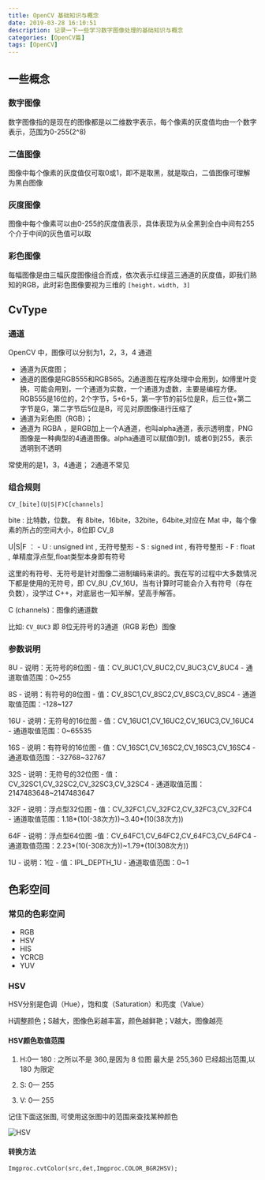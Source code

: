 ```yaml
---
title: OpenCV 基础知识与概念
date: 2019-03-28 16:10:51
description: 记录一下一些学习数字图像处理的基础知识与概念
categories: [OpenCV篇]
tags: [OpenCV]
---
```


<!-- more -->
## 一些概念

### 数字图像
数字图像指的是现在的图像都是以二维数字表示，每个像素的灰度值均由一个数字表示，范围为0-255(2^8)

### 二值图像
图像中每个像素的灰度值仅可取0或1，即不是取黑，就是取白，二值图像可理解为黑白图像

### 灰度图像
图像中每个像素可以由0-255的灰度值表示，具体表现为从全黑到全白中间有255个介于中间的灰色值可以取

### 彩色图像
每幅图像是由三幅灰度图像组合而成，依次表示红绿蓝三通道的灰度值，即我们熟知的RGB，此时彩色图像要视为三维的 `[height，width, 3]`

## CvType

### 通道
OpenCV 中，图像可以分别为1，2，3，4 通道

- 通道为灰度图；
- 通道的图像是RGB555和RGB565。2通道图在程序处理中会用到，如傅里叶变换，可能会用到，一个通道为实数，一个通道为虚数，主要是编程方便。RGB555是16位的，2个字节，5+6+5，第一字节的前5位是R，后三位+第二字节是G，第二字节后5位是B，可见对原图像进行压缩了
- 通道为彩色图（RGB）；
- 通道为 RGBA ，是RGB加上一个A通道，也叫alpha通道，表示透明度，PNG图像是一种典型的4通道图像。alpha通道可以赋值0到1，或者0到255，表示透明到不透明

常使用的是1，3，4通道； 2通道不常见

### 组合规则
`CV_[bite](U|S|F)C[channels]`

bite : 比特数，位数。 有 8bite，16bite，32bite，64bite,对应在 Mat 中，每个像素的所占的空间大小，8位即 CV_8

U|S|F ：
    - U : unsigned int , 无符号整形
    - S : signed int , 有符号整形
    - F : float , 单精度浮点型,float类型本身即有符号

这里的有符号、无符号是针对图像二进制编码来讲的。我在写的过程中大多数情况下都是使用的无符号，即 CV_8U ,CV_16U，当有计算时可能会介入有符号（存在负数），没学过 C++，对底层也一知半解，望高手解答。

C (channels)：图像的通道数

比如: `CV_8UC3` 即 8位无符号的3通道（RGB 彩色）图像

### 参数说明
8U
    - 说明：无符号的8位图
    - 值：CV_8UC1,CV_8UC2,CV_8UC3,CV_8UC4
    - 通道取值范围：0~255

8S
    - 说明：有符号的8位图
    - 值：CV_8SC1,CV_8SC2,CV_8SC3,CV_8SC4
    - 通道取值范围：-128~127

16U
    - 说明：无符号的16位图
    - 值：CV_16UC1,CV_16UC2,CV_16UC3,CV_16UC4
    - 通道取值范围：0~65535

16S
    - 说明：有符号的16位图
    - 值：CV_16SC1,CV_16SC2,CV_16SC3,CV_16SC4
    - 通道取值范围：-32768~32767

32S
    - 说明：无符号的32位图
    - 值：CV_32SC1,CV_32SC2,CV_32SC3,CV_32SC4
    - 通道取值范围：2147483648~2147483647

32F
    - 说明：浮点型32位图
    - 值：CV_32FC1,CV_32FC2,CV_32FC3,CV_32FC4
    - 通道取值范围：1.18*(10(-38次方))~3.40*(10(38次方))

64F
    - 说明：浮点型64位图
    -值：CV_64FC1,CV_64FC2,CV_64FC3,CV_64FC4
    - 通道取值范围：2.23*(10(-308次方))~1.79*(10(308次方))

1U
    - 说明：1位
    - 值：IPL_DEPTH_1U
    - 通道取值范围：0~1


## 色彩空间
### 常见的色彩空间
- RGB
- HSV
- HIS
- YCRCB
- YUV

### HSV
HSV分别是色调（Hue），饱和度（Saturation）和亮度（Value）

H调整颜色；S越大，图像色彩越丰富，颜色越鲜艳；V越大，图像越亮

#### HSV颜色取值范围

1. H:0— 180 : 之所以不是 360,是因为 8 位图 最大是 255,360 已经超出范围,以 180 为限定

2. S: 0— 255

3. V: 0— 255

记住下面这张图, 可使用这张图中的范围来查找某种颜色

![HSV](//s3.joylau.cn:9000/blog/OpenCV-HSV.png)

#### 转换方法

`Imgproc.cvtColor(src,det,Imgproc.COLOR_BGR2HSV);`

